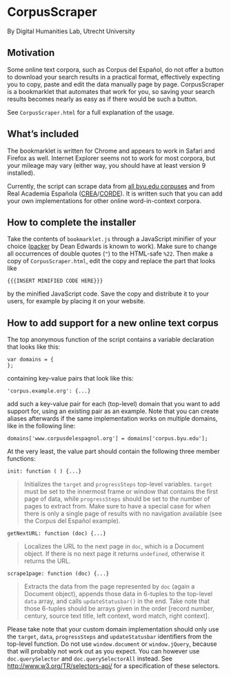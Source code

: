 CorpusScraper
=============

By Digital Humanities Lab, Utrecht University


Motivation
----------

Some online text corpora, such as Corpus del Español, do not offer a button to download your search results in a practical format, effectively expecting you to copy, paste and edit the data manually page by page. CorpusScraper is a bookmarklet that automates that work for you, so saving your search results becomes nearly as easy as if there would be such a button.

See `CorpusScraper.html` for a full explanation of the usage.


What’s included
---------------

The bookmarklet is written for Chrome and appears to work in Safari and Firefox as well. Internet Explorer seems not to work for most corpora, but your mileage may vary (either way, you should have at least version 9 installed). 

Currently, the script can scrape data from [all byu.edu corpuses](http://corpus.byu.edu/) and from Real Academia Española ([CREA](http://corpus.rae.es/creanet.html)/[CORDE](http://corpus.rae.es/cordenet.html)). It is written such that you can add your own implementations for other online word-in-context corpora.


How to complete the installer
-----------------------------

Take the contents of `bookmarklet.js` through a JavaScript minifier of your choice ([packer](http://dean.edwards.name/packer/) by Dean Edwards is known to work). Make sure to change all occurrences of double quotes (`"`) to the HTML-safe `%22`. Then make a copy of `CorpusScraper.html`, edit the copy and replace the part that looks like

    {{{INSERT MINIFIED CODE HERE}}}

by the minified JavaScript code. Save the copy and distribute it to your users, for example by placing it on your website.


How to add support for a new online text corpus
-----------------------------------------------

The top anonymous function of the script contains a variable declaration that looks like this:

    var domains = {
    };

containing key-value pairs that look like this:

    'corpus.example.org': {...}

add such a key-value pair for each (top-level) domain that you want to add support for, using an existing pair as an example. Note that you can create aliases afterwards if the same implementation works on multiple domains, like in the following line:

    domains['www.corpusdelespagnol.org'] = domains['corpus.byu.edu'];

At the very least, the value part should contain the following three member functions:

    init: function ( ) {...}

> Initializes the `target` and `progressSteps` top-level variables. `target` must be set to the innermost frame or window that contains the first page of data, while `progressSteps` should be set to the number of pages to extract from. Make sure to have a special case for when there is only a single page of results with no navigation available (see the Corpus del Español example). 

    getNextURL: function (doc) {...}

> Localizes the URL to the next page in `doc`, which is a Document object. If there is no next page it returns `undefined`, otherwise it returns the URL.

    scrape1page: function (doc) {...}

> Extracts the data from the page represented by `doc` (again a Document object), appends those data in 6-tuples to the top-level `data` array, and calls `updateStatusbar()` in the end. Take note that those 6-tuples should be arrays given in the order [record number, century, source text title, left context, word match, right context].

Please take note that your custom domain implementation should only use the `target`, `data`, `progressSteps` and `updateStatusbar` identifiers from the top-level function. Do not use `window.document` or `window.jQuery`, because that will probably not work out as you expect. You can however use `doc.querySelector` and `doc.querySelectorAll` instead. See http://www.w3.org/TR/selectors-api/ for a specification of these selectors. 
